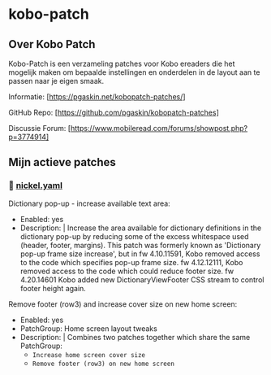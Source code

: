 # kobo-patch
## Over Kobo Patch
Kobo-Patch is een verzameling patches voor Kobo ereaders die het mogelijk maken om bepaalde instellingen en onderdelen in de layout aan te passen naar je eigen smaak.

Informatie: [https://pgaskin.net/kobopatch-patches/]

GitHub Repo: [https://github.com/pgaskin/kobopatch-patches]

Discussie Forum: [https://www.mobileread.com/forums/showpost.php?p=3774914]

## Mijn actieve patches
### 📁 [nickel.yaml](https://github.com/jacobfresco/kobo-misc/blob/main/kobo-patch/nickel.yaml)
Dictionary pop-up - increase available text area:
  - Enabled: yes
  - Description: |
      Increase the area available for dictionary definitions in the dictionary pop-up
      by reducing some of the excess whitespace used (header, footer, margins).
      This patch was formerly known as 'Dictionary pop-up frame size increase', but in
      fw 4.10.11591, Kobo removed access to the code which specifies pop-up frame size.
      fw 4.12.12111, Kobo removed access to the code which could reduce footer size.
      fw 4.20.14601  Kobo added new DictionaryViewFooter CSS stream to control footer height again.

Remove footer (row3) and increase cover size on new home screen:
  - Enabled: yes
  - PatchGroup: Home screen layout tweaks
  - Description: |
      Combines two patches together which share the same PatchGroup:
      - `Increase home screen cover size`
      - `Remove footer (row3) on new home screen`
